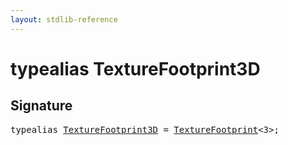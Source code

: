 ```yaml
---
layout: stdlib-reference
---
```


# typealias TextureFootprint3D

## Signature

<pre>
<span class='code_keyword'>typealias</span> <a href="/stdlib-reference/types/TextureFootprint3D" class="code_type">TextureFootprint3D</a> = <a href="/stdlib-reference/types/TextureFootprint/index" class="code_type">TextureFootprint</a>&lt;3&gt;;
</pre>


